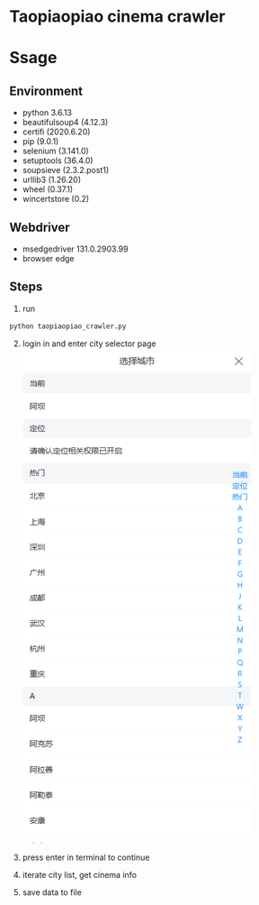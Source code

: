 # Taopiaopiao cinema crawler

# Ssage

## Environment

- python 3.6.13
- beautifulsoup4 (4.12.3)
- certifi (2020.6.20)
- pip (9.0.1)
- selenium (3.141.0)
- setuptools (36.4.0)
- soupsieve (2.3.2.post1)
- urllib3 (1.26.20)
- wheel (0.37.1)
- wincertstore (0.2)

## Webdriver

- msedgedriver 131.0.2903.99
- browser edge

## Steps

1. run

```bash
python taopiaopiao_crawler.py
```

2. login in and enter city selector page
    ![alt text](docs/image.png)

3. press enter in terminal to continue

4. iterate city list, get cinema info

5. save data to file